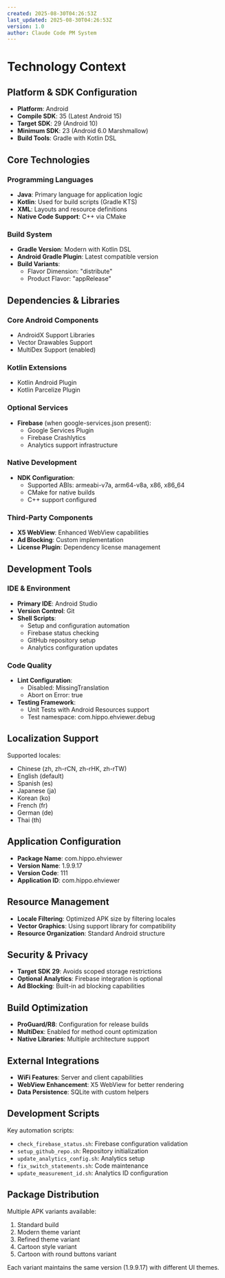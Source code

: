 ```yaml
---
created: 2025-08-30T04:26:53Z
last_updated: 2025-08-30T04:26:53Z
version: 1.0
author: Claude Code PM System
---
```


# Technology Context

## Platform & SDK Configuration
- **Platform**: Android
- **Compile SDK**: 35 (Latest Android 15)
- **Target SDK**: 29 (Android 10)
- **Minimum SDK**: 23 (Android 6.0 Marshmallow)
- **Build Tools**: Gradle with Kotlin DSL

## Core Technologies

### Programming Languages
- **Java**: Primary language for application logic
- **Kotlin**: Used for build scripts (Gradle KTS)
- **XML**: Layouts and resource definitions
- **Native Code Support**: C++ via CMake

### Build System
- **Gradle Version**: Modern with Kotlin DSL
- **Android Gradle Plugin**: Latest compatible version
- **Build Variants**: 
  - Flavor Dimension: "distribute"
  - Product Flavor: "appRelease"

## Dependencies & Libraries

### Core Android Components
- AndroidX Support Libraries
- Vector Drawables Support
- MultiDex Support (enabled)

### Kotlin Extensions
- Kotlin Android Plugin
- Kotlin Parcelize Plugin

### Optional Services
- **Firebase** (when google-services.json present):
  - Google Services Plugin
  - Firebase Crashlytics
  - Analytics support infrastructure

### Native Development
- **NDK Configuration**:
  - Supported ABIs: armeabi-v7a, arm64-v8a, x86, x86_64
  - CMake for native builds
  - C++ support configured

### Third-Party Components
- **X5 WebView**: Enhanced WebView capabilities
- **Ad Blocking**: Custom implementation
- **License Plugin**: Dependency license management

## Development Tools

### IDE & Environment
- **Primary IDE**: Android Studio
- **Version Control**: Git
- **Shell Scripts**: 
  - Setup and configuration automation
  - Firebase status checking
  - GitHub repository setup
  - Analytics configuration updates

### Code Quality
- **Lint Configuration**:
  - Disabled: MissingTranslation
  - Abort on Error: true
- **Testing Framework**:
  - Unit Tests with Android Resources support
  - Test namespace: com.hippo.ehviewer.debug

## Localization Support
Supported locales:
- Chinese (zh, zh-rCN, zh-rHK, zh-rTW)
- English (default)
- Spanish (es)
- Japanese (ja)
- Korean (ko)
- French (fr)
- German (de)
- Thai (th)

## Application Configuration
- **Package Name**: com.hippo.ehviewer
- **Version Name**: 1.9.9.17
- **Version Code**: 111
- **Application ID**: com.hippo.ehviewer

## Resource Management
- **Locale Filtering**: Optimized APK size by filtering locales
- **Vector Graphics**: Using support library for compatibility
- **Resource Organization**: Standard Android structure

## Security & Privacy
- **Target SDK 29**: Avoids scoped storage restrictions
- **Optional Analytics**: Firebase integration is optional
- **Ad Blocking**: Built-in ad blocking capabilities

## Build Optimization
- **ProGuard/R8**: Configuration for release builds
- **MultiDex**: Enabled for method count optimization
- **Native Libraries**: Multiple architecture support

## External Integrations
- **WiFi Features**: Server and client capabilities
- **WebView Enhancement**: X5 WebView for better rendering
- **Data Persistence**: SQLite with custom helpers

## Development Scripts
Key automation scripts:
- `check_firebase_status.sh`: Firebase configuration validation
- `setup_github_repo.sh`: Repository initialization
- `update_analytics_config.sh`: Analytics setup
- `fix_switch_statements.sh`: Code maintenance
- `update_measurement_id.sh`: Analytics ID configuration

## Package Distribution
Multiple APK variants available:
1. Standard build
2. Modern theme variant
3. Refined theme variant
4. Cartoon style variant
5. Cartoon with round buttons variant

Each variant maintains the same version (1.9.9.17) with different UI themes.
